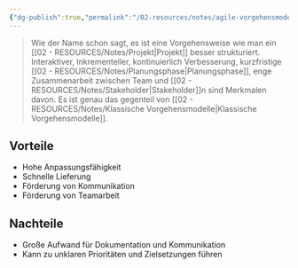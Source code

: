 ```yaml
---
{"dg-publish":true,"permalink":"/02-resources/notes/agile-vorgehensmodelle/","tags":["projektmanagement"],"noteIcon":"","updated":"2024-06-16T00:17:33.480+02:00"}
---
```


> Wie der Name schon sagt, es ist eine Vorgehensweise  wie man ein [[02 - RESOURCES/Notes/Projekt\|Projekt]] besser strukturiert.
> Interaktiver, Inkrementeller, kontinuierlich Verbesserung, kurzfristige [[02 - RESOURCES/Notes/Planungsphase\|Planungsphase]], enge Zusammenarbeit zwischen Team und [[02 - RESOURCES/Notes/Stakeholder\|Stakeholder]]n sind Merkmalen davon.
> Es ist genau das gegenteil von [[02 - RESOURCES/Notes/Klassische Vorgehensmodelle\|Klassische Vorgehensmodelle]].

## Vorteile
- Hohe Anpassungsfähigkeit
- Schnelle Lieferung
- Förderung von Kommunikation
- Förderung von Teamarbeit

## Nachteile
- Große Aufwand für Dokumentation und Kommunikation
- Kann zu unklaren Prioritäten und Zielsetzungen führen